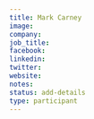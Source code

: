 ```yaml
---
title: Mark Carney
image:
company:
job_title:
facebook:
linkedin:
twitter:
website:
notes:
status: add-details
type: participant
---
```


<!-- put more details about participant here -->